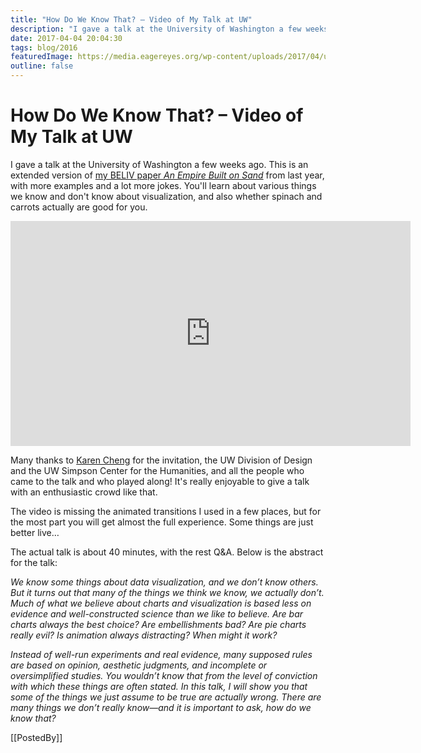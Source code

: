 ```yaml
---
title: "How Do We Know That? – Video of My Talk at UW"
description: "I gave a talk at the University of Washington a few weeks ago. This is an extended version of my BELIV paper An Empire Built on Sand from last year, with more examples and a lot more jokes. You'll learn about various things we know and don't know about visualization, and also whether spinach and carrots actually are good for you."
date: 2017-04-04 20:04:30
tags: blog/2016
featuredImage: https://media.eagereyes.org/wp-content/uploads/2017/04/uw-talk.png
outline: false
---
```


# How Do We Know That? – Video of My Talk at UW

I gave a talk at the University of Washington a few weeks ago. This is an extended version of <a href="/blog/2016/an-empire-built-on-sand">my BELIV paper <em>An Empire Built on Sand</em></a> from last year, with more examples and a lot more jokes. You'll learn about various things we know and don't know about visualization, and also whether spinach and carrots actually are good for you.

<p align="center"><iframe src="https://player.vimeo.com/video/209294413?portrait=0" width="640" height="360" frameborder="0" allowfullscreen="allowfullscreen"></iframe></p>

Many thanks to <a href="https://art.washington.edu/people/karen-cheng">Karen Cheng</a> for the invitation, the UW Division of Design and the UW Simpson Center for the Humanities, and all the people who came to the talk and who played along! It's really enjoyable to give a talk with an enthusiastic crowd like that.

The video is missing the animated transitions I used in a few places, but for the most part you will get almost the full experience. Some things are just better live…

The actual talk is about 40 minutes, with the rest Q&amp;A. Below is the abstract for the talk:

<em>We know some things about data visualization, and we don’t know others. But it turns out that many of the things we think we know, we actually don’t. Much of what we believe about charts and visualization is based less on evidence and well-constructed science than we like to believe. Are bar charts always the best choice? Are embellishments bad? Are pie charts really evil? Is animation always distracting? When might it work?</em>

<em>Instead of well-run experiments and real evidence, many supposed rules are based on opinion, aesthetic judgments, and incomplete or oversimplified studies. You wouldn’t know that from the level of conviction with which these things are often stated. In this talk, I will show you that some of the things we just assume to be true are actually wrong. There are many things we don’t really know—and it is important to ask, how do we know that?</em>

[[PostedBy]]

